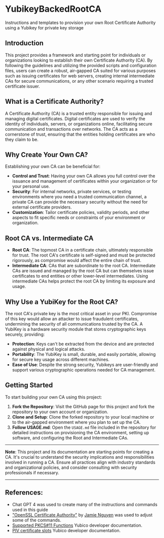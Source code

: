 # YubikeyBackedRootCA
Instructions and templates to provision your own Root Certificate Authority using a Yubikey for private key storage

## Introduction

This project provides a framework and starting point for individuals or organizations looking to establish their own Certificate Authority (CA). By following the guidelines and utilizing the provided scripts and configuration files, users can create a robust, air-gapped CA suited for various purposes such as issuing certificates for web servers, creating internal intermediate CAs for secure communications, or any other scenario requiring a trusted certificate issuer.

## What is a Certificate Authority?

A Certificate Authority (CA) is a trusted entity responsible for issuing and managing digital certificates. Digital certificates are used to verify the identity of individuals, servers, or organizations online, facilitating secure communication and transactions over networks. The CA acts as a cornerstone of trust, ensuring that the entities holding certificates are who they claim to be.

## Why Create Your Own CA?

Establishing your own CA can be beneficial for:

- **Control and Trust**: Having your own CA allows you full control over the issuance and management of certificates within your organization or for your personal use.
- **Security**: For internal networks, private services, or testing environments where you need a trusted communication channel, a private CA can provide the necessary security without the need for external certificate providers.
- **Customization**: Tailor certificate policies, validity periods, and other aspects to fit specific needs or constraints of your environment or organization.

## Root CA vs. Intermediate CA

- **Root CA**: The topmost CA in a certificate chain, ultimately responsible for trust. The root CA's certificate is self-signed and must be protected rigorously, as compromise would affect the entire chain of trust.
- **Intermediate CA**: CAs that are subordinate to the root CA. Intermediate CAs are issued and managed by the root CA but can themselves issue certificates to end entities or other lower-level intermediates. Using intermediate CAs helps protect the root CA by limiting its exposure and usage.

## Why Use a YubiKey for the Root CA?

The root CA's private key is the most critical asset in your PKI. Compromise of this key would allow an attacker to issue fraudulent certificates, undermining the security of all communications trusted by the CA. A YubiKey is a hardware security module that stores cryptographic keys securely, providing:

- **Protection**: Keys can't be extracted from the device and are protected against physical and logical attacks.
- **Portability**: The YubiKey is small, durable, and easily portable, allowing for secure key usage across different machines.
- **Ease of Use**: Despite the strong security, Yubikeys are user-friendly and support various cryptographic operations needed for CA management.

## Getting Started

To start building your own CA using this project:

1. **Fork the Repository**: Visit the GitHub page for this project and fork the repository to your own account or organization.
2. **Clone and Setup**: Clone the forked repository to your local machine or to the air-gapped environment where you plan to set up the CA.
3. **Follow USAGE.md**: Open the `USAGE.md` file included in the repository for detailed instructions on provisioning the CA environment, setting up software, and configuring the Root and Intermediate CAs.

---

**Note**: This project and its documentation are starting points for creating a CA. It's crucial to understand the security implications and responsibilities involved in running a CA. Ensure all practices align with industry standards and organizational policies, and consider consulting with security professionals if necessary.

---

## References:

* Chat GPT 4 was used to create many of the instructions and commands used in this guide
* ["OpenSSL Certificate Authority"](https://jamielinux.com/docs/openssl-certificate-authority/introduction.html)
  by [Jamie Nguyen](https://jamielinux.com/docs/openssl-certificate-authority/introduction.html) 
  was used to adjust some of the commands.
* [Supported PKCS#11 Functions](https://developers.yubico.com/yubico-piv-tool/YKCS11/Functions_and_values.html#_key_alias_per_slot_and_object_type) Yubico developer documentation.
* [PIV certificate slots](https://developers.yubico.com/PIV/Introduction/Certificate_slots.html)
  Yubico developer documentation.